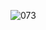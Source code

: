 ![073](https://user-images.githubusercontent.com/88372580/229437288-4c034508-c5d9-48ad-ad18-bda28be63eaf.gif)

